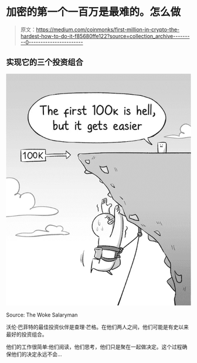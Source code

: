 # 加密的第一个一百万是最难的。怎么做

> 原文：<https://medium.com/coinmonks/first-million-in-crypto-the-hardest-how-to-do-it-f85680ffe122?source=collection_archive---------0----------------------->

## 实现它的三个投资组合

![](img/e5f8300f3d4521568d384f92b620aa08.png)

Source: The Woke Salaryman

沃伦·巴菲特的最佳投资伙伴是查理·芒格。在他们两人之间，他们可能是有史以来最好的投资组合。

他们的工作很简单:他们阅读，他们思考，他们只是聚在一起做决定。这个过程确保他们的决定永远不会…